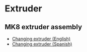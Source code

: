 # Extruder

## MK8 extruder assembly

* [Changing extruder (English)](https://www.youtube.com/watch?v=B71GGLBrQDU)
* [Changing extruder (Spanish)](https://www.youtube.com/watch?v=0cFLUJPHaJk)

